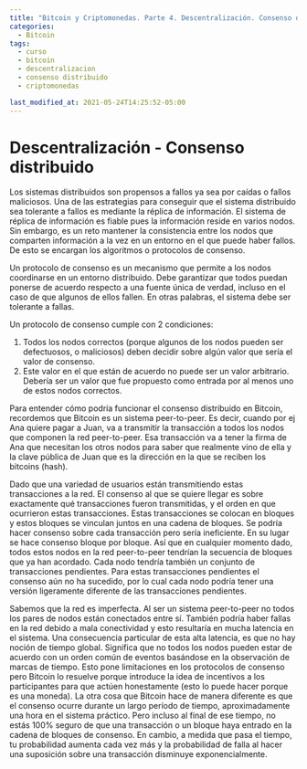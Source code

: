 ```yaml
---
title: "Bitcoin y Criptomonedas. Parte 4. Descentralización. Consenso distribuido "
categories:
  - Bitcoin
tags:
  - curso
  - bitcoin
  - descentralizacion
  - consenso distribuido
  - criptomonedas

last_modified_at: 2021-05-24T14:25:52-05:00
---
```


# Descentralización - Consenso distribuido

Los sistemas distribuidos son propensos a fallos ya sea por caídas o fallos maliciosos. Una de las estrategias  para conseguir que el sistema distribuido sea tolerante a fallos es mediante la réplica de información. El sistema de réplica de información es fiable pues la información reside en varios nodos. Sin embargo, es un reto mantener la consistencia entre los nodos que comparten información a la vez en un entorno en el que puede haber fallos. De esto se encargan los algoritmos o protocolos de consenso.

Un protocolo de consenso es un mecanismo que permite a los nodos coordinarse en un entorno distribuido. Debe garantizar que todos puedan ponerse de acuerdo respecto a una fuente única de verdad, incluso en el caso de que algunos de ellos fallen. En otras palabras, el sistema debe ser tolerante a fallas.

Un protocolo de consenso cumple con 2 condiciones:
1. Todos los nodos correctos (porque algunos de los nodos pueden ser defectuosos, o maliciosos) deben decidir sobre algún valor que sería el valor de consenso.
2. Este valor en el que están de acuerdo no puede ser un valor arbitrario. Debería ser un valor que fue propuesto como entrada por al menos uno de estos nodos correctos.

Para entender cómo podría funcionar el consenso distribuido en Bitcoin, recordemos que Bitcoin es un sistema peer-to-peer. Es decir, cuando por ej Ana quiere pagar a Juan, va a transmitir la transacción a todos los nodos que componen la red peer-to-peer. Esa transacción va a tener la firma de Ana que necesitan los otros nodos para saber que realmente vino de ella y la clave pública de Juan que es la dirección en la que se reciben los bitcoins (hash).

Dado que una variedad de usuarios están transmitiendo estas transacciones a la red. El consenso al que se quiere llegar es sobre exactamente qué transacciones fueron transmitidas, y el orden en que ocurrieron estas transacciones. Estas transacciones se colocan en bloques y estos bloques se vinculan juntos en una cadena de bloques. Se podría hacer consenso sobre cada transacción pero sería ineficiente. En su lugar se hace consenso bloque por bloque. Así que en cualquier momento dado, todos estos nodos en la red peer-to-peer tendrían la secuencia de bloques que ya han acordado. Cada nodo tendría también un conjunto de transacciones pendientes. Para estas transacciones pendientes el consenso aún no ha sucedido, por lo cual cada nodo podría tener una versión ligeramente diferente de las transacciones pendientes. 

Sabemos que la red es imperfecta. Al ser un sistema peer-to-peer no todos los pares de nodos están conectados entre sí. También podría haber fallas en la red debido a mala conectividad  y esto resultaría en mucha latencia en el sistema. Una consecuencia particular de esta alta latencia, es que no hay noción de tiempo global. Significa que no todos los nodos pueden estar de acuerdo con un orden común de eventos basándose en la observación de marcas de tiempo. Esto pone limitaciones en los protocolos de consenso pero Bitcoin lo resuelve porque introduce la idea de incentivos a los participantes para que actúen honestamente (esto lo puede hacer porque es una moneda).
La otra cosa que Bitcoin hace de manera diferente es que el consenso ocurre durante un largo período de tiempo, aproximadamente una hora en el sistema práctico. Pero incluso al final de ese tiempo, no estás 100% seguro de que una transacción o un bloque haya entrado en la cadena de bloques de consenso. En cambio, a medida que pasa el tiempo, tu probabilidad aumenta cada vez más y la probabilidad de falla al hacer una suposición sobre una transacción disminuye exponencialmente.

